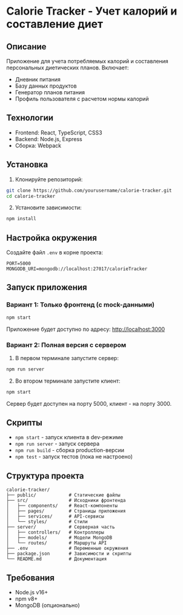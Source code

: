 # Calorie Tracker - Учет калорий и составление диет

## Описание

Приложение для учета потребляемых калорий и составления персональных диетических планов. Включает:

- Дневник питания
- Базу данных продуктов
- Генератор планов питания
- Профиль пользователя с расчетом нормы калорий

## Технологии

- Frontend: React, TypeScript, CSS3
- Backend: Node.js, Express
- Сборка: Webpack

## Установка

1. Клонируйте репозиторий:

```bash
git clone https://github.com/yourusername/calorie-tracker.git
cd calorie-tracker
```

2. Установите зависимости:

```bash
npm install
```

## Настройка окружения

Создайте файл `.env` в корне проекта:

```env
PORT=5000
MONGODB_URI=mongodb://localhost:27017/calorieTracker
```

## Запуск приложения

### Вариант 1: Только фронтенд (с mock-данными)

```bash
npm start
```

Приложение будет доступно по адресу: [http://localhost:3000](http://localhost:3000)

### Вариант 2: Полная версия с сервером

1. В первом терминале запустите сервер:

```bash
npm run server
```

2. Во втором терминале запустите клиент:

```bash
npm start
```

Сервер будет доступен на порту 5000, клиент - на порту 3000.

## Скрипты

- `npm start` - запуск клиента в dev-режиме
- `npm run server` - запуск сервера
- `npm run build` - сборка production-версии
- `npm test` - запуск тестов (пока не настроено)

## Структура проекта

```
calorie-tracker/
├── public/            # Статические файлы
├── src/               # Исходники фронтенда
│   ├── components/    # React-компоненты
│   ├── pages/         # Страницы приложения
│   ├── services/      # API-сервисы
│   └── styles/        # Стили
├── server/            # Серверная часть
│   ├── controllers/   # Контроллеры
│   ├── models/        # Модели MongoDB
│   └── routes/        # Маршруты API
├── .env               # Переменные окружения
├── package.json       # Зависимости и скрипты
└── README.md          # Документация
```

## Требования

- Node.js v16+
- npm v8+
- MongoDB (опционально)
